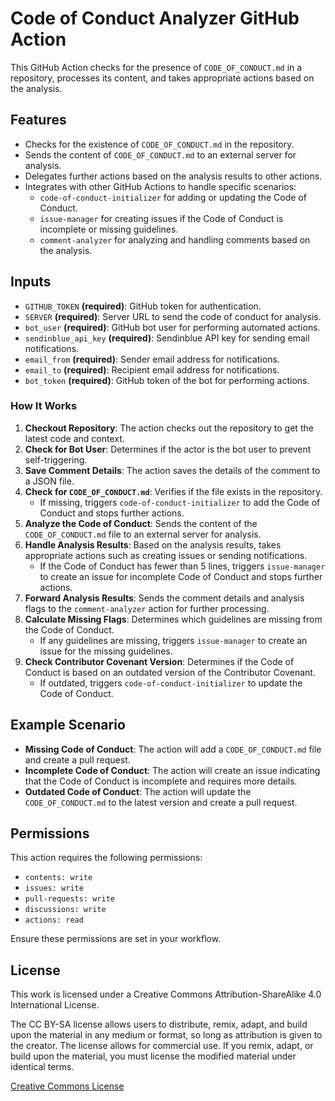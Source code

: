 # Code of Conduct Analyzer GitHub Action

This GitHub Action checks for the presence of `CODE_OF_CONDUCT.md` in a repository, processes its content, and takes appropriate actions based on the analysis.

## Features

- Checks for the existence of `CODE_OF_CONDUCT.md` in the repository.
- Sends the content of `CODE_OF_CONDUCT.md` to an external server for analysis.
- Delegates further actions based on the analysis results to other actions.
- Integrates with other GitHub Actions to handle specific scenarios:
  - `code-of-conduct-initializer` for adding or updating the Code of Conduct.
  - `issue-manager` for creating issues if the Code of Conduct is incomplete or missing guidelines.
  - `comment-analyzer` for analyzing and handling comments based on the analysis.

## Inputs

- `GITHUB_TOKEN` **(required)**: GitHub token for authentication.
- `SERVER` **(required)**: Server URL to send the code of conduct for analysis.
- `bot_user` **(required)**: GitHub bot user for performing automated actions.
- `sendinblue_api_key` **(required)**: Sendinblue API key for sending email notifications.
- `email_from` **(required)**: Sender email address for notifications.
- `email_to` **(required)**: Recipient email address for notifications.
- `bot_token` **(required)**: GitHub token of the bot for performing actions.

### How It Works
1. **Checkout Repository**: The action checks out the repository to get the latest code and context.
2. **Check for Bot User**: Determines if the actor is the bot user to prevent self-triggering.
3. **Save Comment Details**: The action saves the details of the comment to a JSON file.
4. **Check for `CODE_OF_CONDUCT.md`**: Verifies if the file exists in the repository.
   - If missing, triggers `code-of-conduct-initializer` to add the Code of Conduct and stops further actions.
5. **Analyze the Code of Conduct**: Sends the content of the `CODE_OF_CONDUCT.md` file to an external server for analysis.
6. **Handle Analysis Results**: Based on the analysis results, takes appropriate actions such as creating issues or sending notifications.
   - If the Code of Conduct has fewer than 5 lines, triggers `issue-manager` to create an issue for incomplete Code of Conduct and stops further actions.
7. **Forward Analysis Results**: Sends the comment details and analysis flags to the `comment-analyzer` action for further processing.
8. **Calculate Missing Flags**: Determines which guidelines are missing from the Code of Conduct.
   - If any guidelines are missing, triggers `issue-manager` to create an issue for the missing guidelines.
9. **Check Contributor Covenant Version**: Determines if the Code of Conduct is based on an outdated version of the Contributor Covenant.
   - If outdated, triggers `code-of-conduct-initializer` to update the Code of Conduct.

## Example Scenario
- **Missing Code of Conduct**: The action will add a `CODE_OF_CONDUCT.md` file and create a pull request.
- **Incomplete Code of Conduct**: The action will create an issue indicating that the Code of Conduct is incomplete and requires more details.
- **Outdated Code of Conduct**: The action will update the `CODE_OF_CONDUCT.md` to the latest version and create a pull request.

## Permissions
This action requires the following permissions:

- `contents: write`
- `issues: write`
- `pull-requests: write`
- `discussions: write`
- `actions: read`

Ensure these permissions are set in your workflow.

## License
This work is licensed under a Creative Commons Attribution-ShareAlike 4.0 International License.

The CC BY-SA license allows users to distribute, remix, adapt, and build upon the material in any medium or format, so long as attribution is given to the creator. The license allows for commercial use. If you remix, adapt, or build upon the material, you must license the modified material under identical terms.

[Creative Commons License](https://creativecommons.org/licenses/by-sa/4.0/)

